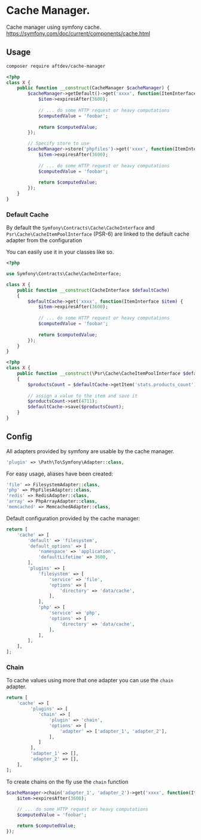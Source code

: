 # Cache Manager.

Cache manager using symfony cache. https://symfony.com/doc/current/components/cache.html

## Usage

```bash
composer require aftdev/cache-manager
```

```php
<?php
class X {
    public function __construct(CacheManager $cacheManager) {
        $cacheManager->getDefault()->get('xxxx', function(ItemInterface $item) {
            $item->expiresAfter(3600);
            
            // ... do some HTTP request or heavy computations
            $computedValue = 'foobar';
        
            return $computedValue;
        });

        // Specify store to use
        $cacheManager->store('phpfiles')->get('xxxx', function(ItemInterface $item) {
            $item->expiresAfter(3600);
            
            // ... do some HTTP request or heavy computations
            $computedValue = 'foobar';
        
            return $computedValue;
        });
    }
}

```

### Default Cache

By default the `Symfony\Contracts\Cache\CacheInterface` and `Psr\Cache\CacheItemPoolInterface` (PSR-6) are linked to the default cache adapter from the configuration

You can easily use it in your classes like so.

```php
<?php

use Symfony\Contracts\Cache\CacheInterface;

class X {
    public function __construct(CacheInterface $defaultCache) 
    {
        $defaultCache->get('xxxx', function(ItemInterface $item) {
            $item->expiresAfter(3600);
            
            // ... do some HTTP request or heavy computations
            $computedValue = 'foobar';
        
            return $computedValue;
        });
    }
}
```

```php
<?php
class X {
    public function __construct(\Psr\Cache\CacheItemPoolInterface $defaultCache) 
    {
        $productsCount = $defaultCache->getItem('stats.products_count');
        
        // assign a value to the item and save it
        $productsCount->set(4711);
        $defaultCache->save($productsCount);
    }
}
```


## Config

All adapters provided by symfony are usable by the cache manager.

```php
'plugin' => \Path\To\Symfony\Adapter::class,
```

For easy usage, aliases have been created:

```php
'file' => FilesystemAdapter::class,
'php' => PhpFilesAdapter::class,
'redis' => RedisAdapter::class,
'array' => PhpArrayAdapter::class,
'memcached' => MemcachedAdapter::class,
```

Default configuration provided by the cache manager: 

```php
return [
    'cache' => [
        'default' => 'filesystem',
        'default_options' => [
            'namespace' => 'application',
            'defaultLifetime' => 3600,
        ],
        'plugins' => [
            'filesystem' => [
                'service' => 'file',
                'options' => [
                    'directory' => 'data/cache',
                ],
            ],
            'php' => [
                'service' => 'php',
                'options' => [
                    'directory' => 'data/cache',
                ],
            ],
        ],
    ],
];
```

### Chain 

To cache values using more that one adapter you can use the `chain` adapter.

```php
return [
    'cache' => [
         'plugins' => [
            'chain' => [
                'plugin' => 'chain',
                'options' => [
                    'adapter' => ['adapter_1', 'adapter_2'],
                ],
            ]
         ],
         'adapter_1' => [],
         'adapter_2' => [],
    ],
];
```

To create chains on the fly use the `chain` function 

```php
$cacheManager->chain('adapter_1', 'adapter_2')->get('xxxx', function(ItemInterface $item) {
    $item->expiresAfter(3600);
    
    // ... do some HTTP request or heavy computations
    $computedValue = 'foobar';

    return $computedValue;
});
```
